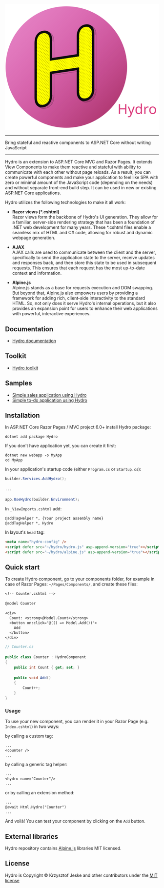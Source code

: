 ![Hydro](./shared/logo_s3.svg)

---
Bring stateful and reactive components to ASP.NET Core without writing JavaScript

---

Hydro is an extension to ASP.NET Core MVC and Razor Pages. It extends View Components to make them reactive and stateful with ability to communicate with each other without page reloads. As a result, you can create powerful components and make your application to feel like SPA with zero or minimal amount of the JavaScript code (depending on the needs) and without separate front-end build step. It can be used in new or existing ASP.NET Core applications.

Hydro utilizes the following technologies to make it all work:

- **Razor views (\*.cshtml)**  
Razor views form the backbone of Hydro's UI generation. They allow for a familiar, server-side rendering strategy that has been a foundation of .NET web development for many years. These *.cshtml files enable a seamless mix of HTML and C# code, allowing for robust and dynamic webpage generation.


- **AJAX**  
AJAX calls are used to communicate between the client and the server, specifically to send the application state to the server, receive updates and responses back, and then store this state to be used in subsequent requests. This ensures that each request has the most up-to-date context and information.


- **Alpine.js**  
Alpine.js stands as a base for requests execution and  DOM swapping. But beyond that, Alpine.js also empowers users by providing a framework for adding rich, client-side interactivity to the standard HTML. So, not only does it serve Hydro's internal operations, but it also provides an expansion point for users to enhance their web applications with powerful, interactive experiences.

## Documentation

- [Hydro documentation](https://usehydro.dev)

## Toolkit

- [Hydro toolkit](https://toolkit.usehydro.dev/)

## Samples

- [Simple sales application using Hydro](https://github.com/hydrostack/hydro-sales)
- [Simple to-do application using Hydro](https://github.com/hydrostack/hydro-todo)

## Installation

In ASP.NET Core Razor Pages / MVC project 6.0+ install Hydro package:
```console
dotnet add package Hydro
```

If you don't have application yet, you can create it first:

```console
dotnet new webapp -o MyApp
cd MyApp
```

In your application's startup code (either `Program.cs` or `Startup.cs`):

```c#
builder.Services.AddHydro();

...

app.UseHydro(builder.Environment);
```

In `_ViewImports.cshtml` add:
```razor
@addTagHelper *, {Your project assembly name}
@addTagHelper *, Hydro
```

In layout's `head` tag:
```html
<meta name="hydro-config" />
<script defer src="~/hydro/hydro.js" asp-append-version="true"></script>
<script defer src="~/hydro/alpine.js" asp-append-version="true"></script>
```

## Quick start
To create Hydro component, go to your components folder, for example in case of Razor Pages: `~/Pages/Components/`, and create these files:

```razor
<!-- Counter.cshtml -->

@model Counter

<div>
  Count: <strong>@Model.Count</strong>
  <button on:click="@(() => Model.Add())">
    Add
  </button>
</div>
```
```c#
// Counter.cs

public class Counter : HydroComponent
{
    public int Count { get; set; }
    
    public void Add()
    {
        Count++;
    }
}
```

### Usage

To use your new component, you can render it in your Razor Page (e.g. `Index.cshtml`) in two ways:

by calling a custom tag:
```razor
...
<counter />
...
```

by calling a generic tag helper:

```razor
...
<hydro name="Counter"/>
...
```

or by calling an extension method:
```razor
...
@await Html.Hydro("Counter")
...
```

And voilà! You can test your component by clicking on the `Add` button.

## External libraries

Hydro repository contains [Alpine.js](https://github.com/alpinejs/alpine) libraries MIT licensed.

## License

Hydro is Copyright © Krzysztof Jeske and other contributors under the [MIT license](https://raw.githubusercontent.com/hydrostack/hydro/main/LICENSE)
